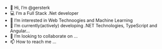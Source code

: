 - 👋 Hi, I’m @gersterk
- 💻 I’m a Full Stack .Net developer
- 👀 I’m interested in Web Technoogies and Machine Learning
- 🌱 I’m currently(actively) developing .NET Technologies, TypeScript and Angular...
- 💞️ I’m looking to collaborate on ...
- 📫 How to reach me ...

<!---
gersterk/gersterk is a ✨ special ✨ repository because its `README.md` (this file) appears on your GitHub profile.
You can click the Preview link to take a look at your changes.
--->
